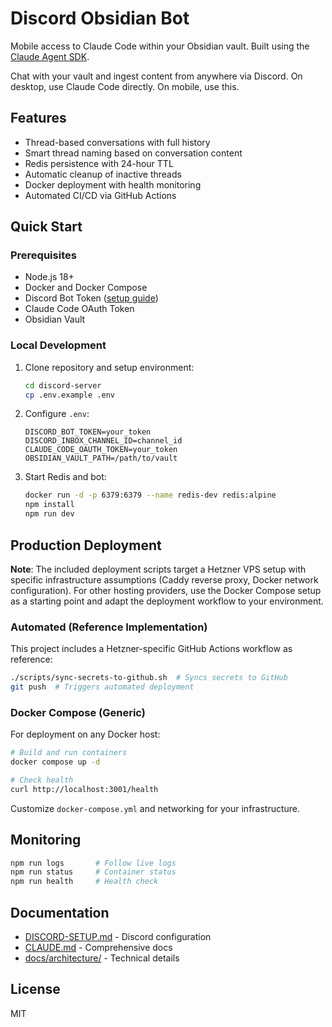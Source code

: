 # Discord Obsidian Bot

Mobile access to Claude Code within your Obsidian vault. Built using the [Claude Agent SDK](https://docs.claude.com/en/api/agent-sdk/overview).

Chat with your vault and ingest content from anywhere via Discord. On desktop, use Claude Code directly. On mobile, use this.

## Features

- Thread-based conversations with full history
- Smart thread naming based on conversation content
- Redis persistence with 24-hour TTL
- Automatic cleanup of inactive threads
- Docker deployment with health monitoring
- Automated CI/CD via GitHub Actions

## Quick Start

### Prerequisites

- Node.js 18+
- Docker and Docker Compose
- Discord Bot Token ([setup guide](discord-server/DISCORD-SETUP.md))
- Claude Code OAuth Token
- Obsidian Vault

### Local Development

1. Clone repository and setup environment:
   ```bash
   cd discord-server
   cp .env.example .env
   ```

2. Configure `.env`:
   ```
   DISCORD_BOT_TOKEN=your_token
   DISCORD_INBOX_CHANNEL_ID=channel_id
   CLAUDE_CODE_OAUTH_TOKEN=your_token
   OBSIDIAN_VAULT_PATH=/path/to/vault
   ```

3. Start Redis and bot:
   ```bash
   docker run -d -p 6379:6379 --name redis-dev redis:alpine
   npm install
   npm run dev
   ```

## Production Deployment

**Note**: The included deployment scripts target a Hetzner VPS setup with specific infrastructure assumptions (Caddy reverse proxy, Docker network configuration). For other hosting providers, use the Docker Compose setup as a starting point and adapt the deployment workflow to your environment.

### Automated (Reference Implementation)

This project includes a Hetzner-specific GitHub Actions workflow as reference:

```bash
./scripts/sync-secrets-to-github.sh  # Syncs secrets to GitHub
git push  # Triggers automated deployment
```

### Docker Compose (Generic)

For deployment on any Docker host:

```bash
# Build and run containers
docker compose up -d

# Check health
curl http://localhost:3001/health
```

Customize `docker-compose.yml` and networking for your infrastructure.

## Monitoring

```bash
npm run logs       # Follow live logs
npm run status     # Container status
npm run health     # Health check
```

## Documentation

- [DISCORD-SETUP.md](discord-server/DISCORD-SETUP.md) - Discord configuration
- [CLAUDE.md](CLAUDE.md) - Comprehensive docs
- [docs/architecture/](docs/architecture/) - Technical details

## License

MIT
